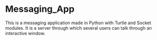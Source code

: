# Messaging_App
This is a messaging application made in Python with Turtle and Socket modules. It is a server through which several users can talk through an interactive window.
